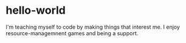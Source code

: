 # hello-world

I'm teaching myself to code by making things that interest me.  I enjoy resource-managemnent games and being a support.
